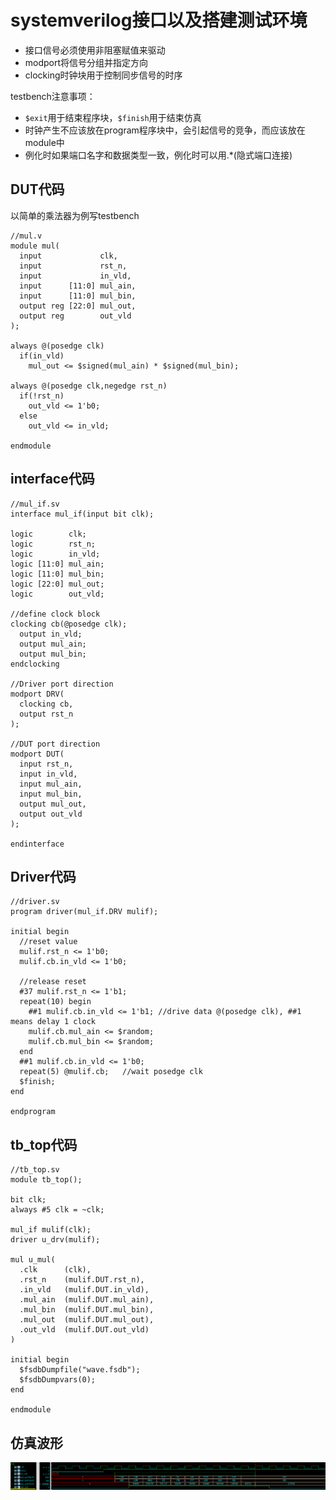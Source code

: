 # systemverilog接口以及搭建测试环境

* 接口信号必须使用非阻塞赋值来驱动
* modport将信号分组并指定方向
* clocking时钟块用于控制同步信号的时序

testbench注意事项：
* `$exit`用于结束程序块，`$finish`用于结束仿真
* 时钟产生不应该放在program程序块中，会引起信号的竞争，而应该放在module中
* 例化时如果端口名字和数据类型一致，例化时可以用.*(隐式端口连接)

## DUT代码
以简单的乘法器为例写testbench
```verilog{.line-numbers}
//mul.v
module mul(
  input             clk,
  input             rst_n,
  input             in_vld,
  input      [11:0] mul_ain,
  input      [11:0] mul_bin,
  output reg [22:0] mul_out,
  output reg        out_vld
);

always @(posedge clk)
  if(in_vld)
    mul_out <= $signed(mul_ain) * $signed(mul_bin);

always @(posedge clk,negedge rst_n)
  if(!rst_n)
    out_vld <= 1'b0;
  else
    out_vld <= in_vld;

endmodule
```

## interface代码
```verilog{.line-numbers}
//mul_if.sv
interface mul_if(input bit clk);

logic        clk;
logic        rst_n;
logic        in_vld;
logic [11:0] mul_ain;
logic [11:0] mul_bin;
logic [22:0] mul_out;
logic        out_vld;

//define clock block
clocking cb(@posedge clk);
  output in_vld;
  output mul_ain;
  output mul_bin;
endclocking

//Driver port direction
modport DRV(
  clocking cb,
  output rst_n
);

//DUT port direction
modport DUT(
  input rst_n,
  input in_vld,
  input mul_ain,
  input mul_bin,
  output mul_out,
  output out_vld
);

endinterface
```

## Driver代码
```verilog{.line-numbers}
//driver.sv
program driver(mul_if.DRV mulif);

initial begin
  //reset value
  mulif.rst_n <= 1'b0;
  mulif.cb.in_vld <= 1'b0;

  //release reset
  #37 mulif.rst_n <= 1'b1;
  repeat(10) begin
    ##1 mulif.cb.in_vld <= 1'b1; //drive data @(posedge clk), ##1 means delay 1 clock
    mulif.cb.mul_ain <= $random;
    mulif.cb.mul_bin <= $random;
  end
  ##1 mulif.cb.in_vld <= 1'b0;
  repeat(5) @mulif.cb;   //wait posedge clk
  $finish;
end

endprogram
```

## tb_top代码
```verilog{.line-numbers}
//tb_top.sv
module tb_top();

bit clk;
always #5 clk = ~clk;

mul_if mulif(clk);
driver u_drv(mulif);

mul u_mul(
  .clk      (clk),
  .rst_n    (mulif.DUT.rst_n),
  .in_vld   (mulif.DUT.in_vld),
  .mul_ain  (mulif.DUT.mul_ain),
  .mul_bin  (mulif.DUT.mul_bin),
  .mul_out  (mulif.DUT.mul_out),
  .out_vld  (mulif.DUT.out_vld)
)

initial begin
  $fsdbDumpfile("wave.fsdb");
  $fsdbDumpvars(0);
end

endmodule
```

## 仿真波形
![](assets/markdown-img-paste-20181009184548641.png)
